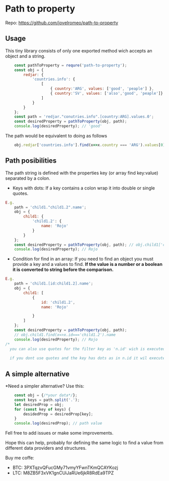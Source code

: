 # Path to property
Repo: https://github.com/jovelromeo/path-to-property

## Usage
This tiny library consists of only one exported method wich accepts an object and a string.
```js
    const pathToProperty = requre('path-to-property');
    const obj = {
        redjar: {
            'countries.info': {
                [
                    { country:'ARG', values: ['good', 'peaple'] },
                    { country:'SV', values: ['also','good', 'peaple']}
                ]
            }
        }
    }; 
    const path = 'redjar."conutries.info".[country:ARG].values.0';
    const desiredProperty = pathToProperty(obj, path); 
    console.log(desiredProperty); // 'good'
```
The path would be equivalent to doing as follows
```js
    obj.redjar['countries.info'].find(x=>x.country === 'ARG').values[0] // 'good'
```
## Path posibilities
The path string is defined with the properties key (or array find key:value) separated by a colon.
- Keys with dots: 
 If a key contains a colon wrap it into double or single quotes.
```js
E.g.
    path = 'child1."child1.2".name';
    obj = {
        child1: {
            'child1.2': {
                name: 'Rojo'
            }
        }
    };
    const desiredProperty = pathToProperty(obj, path); // obj.child1['child.2'].name
    console.log(desiredProperty); // Rojo

```
- Condition for find in an array: 
 If you need to find an object you must provide a key and a values to find. **If the value is a number or a boolean it is converted to string before the comparison.**
```js
E.g.
    path = 'child1.[id:child1.2].name';
    obj = {
        child1: [
            {
                id: 'child1.2',
                name: 'Rojo'

            }
        ]
    };
    const desiredProperty = pathToProperty(obj, path); 
    // obj.child1.find(x=>x.id==='child1.2').name
    console.log(desiredProperty); // Rojo
/*
  you can also use quotes for the filter key as 'n.id' wich is executed this way: [..] .filter(x=>x['n.id'] === <value>) [..]
  
  if you dont use quotes and the key has dots as in n.id it wil executed this way: [..] .filter(x=>x.n.id === <value>) [..]
```

## A simple alternative
*Need a simpler alternative? Use this: 
```js
    const obj = {/*your data*/};
    const keys = path.split('.');
    let desiredProp = obj;
    for (const key of keys) {
        desidedProp = desiredProp[key];
    }
    console.log(desiredProp); // path value
```

Fell free to add issues or make some improvements.

Hope this can help, probably for defining the same logic to find a value from different data providers and structures.

Buy me coffe:
- BTC: 3PXTqzvQFucGMy71vmyYFwnTKmQCAYKozj
- LTC: M8ZB5F3xVK1gnCUiJaRUe6jkR8RdEa9TPZ 